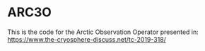 # ARC3O
This is the code for the Arctic Observation Operator presented in: https://www.the-cryosphere-discuss.net/tc-2019-318/
